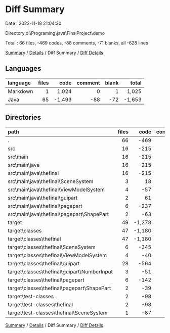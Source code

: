 # Diff Summary

Date : 2022-11-18 21:04:30

Directory d:\\Programing\\java\\FinalProject\\demo

Total : 66 files,  -469 codes, -88 comments, -71 blanks, all -628 lines

[Summary](results.md) / [Details](details.md) / Diff Summary / [Diff Details](diff-details.md)

## Languages
| language | files | code | comment | blank | total |
| :--- | ---: | ---: | ---: | ---: | ---: |
| Markdown | 1 | 1,024 | 0 | 1 | 1,025 |
| Java | 65 | -1,493 | -88 | -72 | -1,653 |

## Directories
| path | files | code | comment | blank | total |
| :--- | ---: | ---: | ---: | ---: | ---: |
| . | 66 | -469 | -88 | -71 | -628 |
| src | 16 | -215 | -37 | -61 | -313 |
| src\\main | 16 | -215 | -37 | -61 | -313 |
| src\\main\\java | 16 | -215 | -37 | -61 | -313 |
| src\\main\\java\\thefinal | 16 | -215 | -37 | -61 | -313 |
| src\\main\\java\\thefinal\\SceneSystem | 3 | 18 | 1 | 4 | 23 |
| src\\main\\java\\thefinal\\ViewModelSystem | 4 | -57 | -25 | -12 | -94 |
| src\\main\\java\\thefinal\\guipart | 2 | 61 | 8 | 6 | 75 |
| src\\main\\java\\thefinal\\pagepart | 6 | -237 | -24 | -60 | -321 |
| src\\main\\java\\thefinal\\pagepart\\ShapePart | 2 | -63 | -13 | -18 | -94 |
| target | 49 | -1,278 | -51 | -11 | -1,340 |
| target\\classes | 47 | -1,180 | -51 | -10 | -1,241 |
| target\\classes\\thefinal | 47 | -1,180 | -51 | -10 | -1,241 |
| target\\classes\\thefinal\\SceneSystem | 6 | -345 | -46 | -6 | -397 |
| target\\classes\\thefinal\\ViewModelSystem | 4 | -40 | 0 | 0 | -40 |
| target\\classes\\thefinal\\guipart | 28 | -594 | -5 | -3 | -602 |
| target\\classes\\thefinal\\guipart\\NumberInput | 3 | -51 | 0 | 0 | -51 |
| target\\classes\\thefinal\\pagepart | 6 | -142 | 0 | -1 | -143 |
| target\\classes\\thefinal\\pagepart\\ShapePart | 2 | -39 | 0 | 0 | -39 |
| target\\test-classes | 2 | -98 | 0 | -1 | -99 |
| target\\test-classes\\thefinal | 2 | -98 | 0 | -1 | -99 |
| target\\test-classes\\thefinal\\SceneSystem | 1 | -87 | 0 | -1 | -88 |

[Summary](results.md) / [Details](details.md) / Diff Summary / [Diff Details](diff-details.md)
